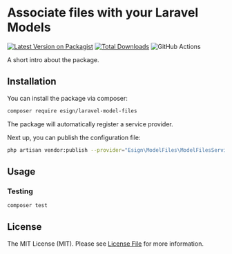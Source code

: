 # Associate files with your Laravel Models

[![Latest Version on Packagist](https://img.shields.io/packagist/v/esign/laravel-model-files.svg?style=flat-square)](https://packagist.org/packages/esign/laravel-model-files)
[![Total Downloads](https://img.shields.io/packagist/dt/esign/laravel-model-files.svg?style=flat-square)](https://packagist.org/packages/esign/laravel-model-files)
![GitHub Actions](https://github.com/esign/laravel-model-files/actions/workflows/main.yml/badge.svg)

A short intro about the package.

## Installation

You can install the package via composer:

```bash
composer require esign/laravel-model-files
```

The package will automatically register a service provider.

Next up, you can publish the configuration file:
```bash
php artisan vendor:publish --provider="Esign\ModelFiles\ModelFilesServiceProvider" --tag="config"
```

## Usage

### Testing

```bash
composer test
```

## License

The MIT License (MIT). Please see [License File](LICENSE.md) for more information.
